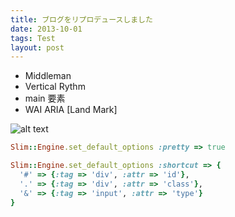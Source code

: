 ```yaml
---
title: ブログをリプロデュースしました
date: 2013-10-01
tags: Test
layout: post
---
```


* Middleman
* Vertical Rythm
* main 要素
* WAI ARIA [Land Mark]


![alt text](/images/design_patten_color.png "Logo Title Text 1")

```ruby
Slim::Engine.set_default_options :pretty => true

Slim::Engine.set_default_options :shortcut => {
  '#' => {:tag => 'div', :attr => 'id'},
  '.' => {:tag => 'div', :attr => 'class'},
  '&' => {:tag => 'input', :attr => 'type'}
}
```






